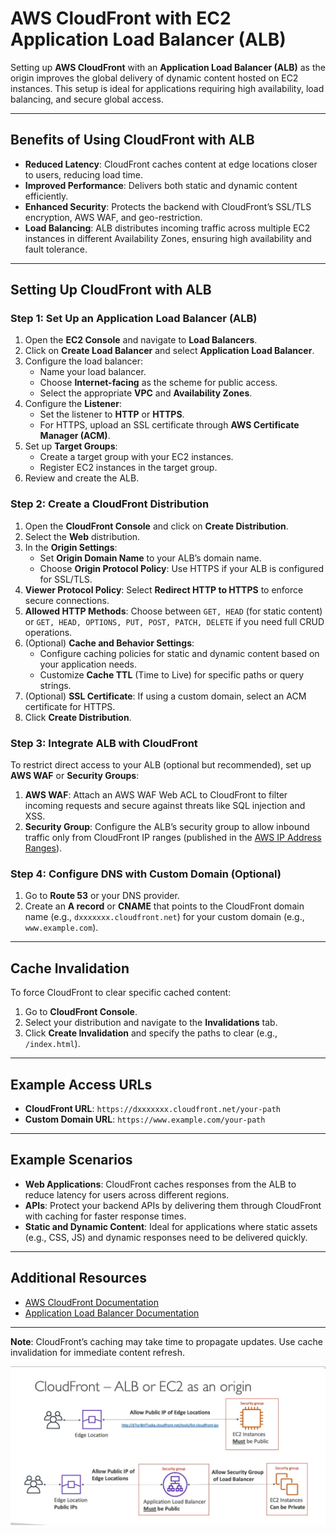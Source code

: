 # AWS CloudFront with EC2 Application Load Balancer (ALB)

Setting up **AWS CloudFront** with an **Application Load Balancer (ALB)** as the origin improves the global delivery of dynamic content hosted on EC2 instances. This setup is ideal for applications requiring high availability, load balancing, and secure global access.

---

## Benefits of Using CloudFront with ALB

- **Reduced Latency**: CloudFront caches content at edge locations closer to users, reducing load time.
- **Improved Performance**: Delivers both static and dynamic content efficiently.
- **Enhanced Security**: Protects the backend with CloudFront’s SSL/TLS encryption, AWS WAF, and geo-restriction.
- **Load Balancing**: ALB distributes incoming traffic across multiple EC2 instances in different Availability Zones, ensuring high availability and fault tolerance.

---

## Setting Up CloudFront with ALB

### Step 1: Set Up an Application Load Balancer (ALB)

1. Open the **EC2 Console** and navigate to **Load Balancers**.
2. Click on **Create Load Balancer** and select **Application Load Balancer**.
3. Configure the load balancer:
   - Name your load balancer.
   - Choose **Internet-facing** as the scheme for public access.
   - Select the appropriate **VPC** and **Availability Zones**.
4. Configure the **Listener**:
   - Set the listener to **HTTP** or **HTTPS**.
   - For HTTPS, upload an SSL certificate through **AWS Certificate Manager (ACM)**.
5. Set up **Target Groups**:
   - Create a target group with your EC2 instances.
   - Register EC2 instances in the target group.
6. Review and create the ALB.

### Step 2: Create a CloudFront Distribution

1. Open the **CloudFront Console** and click on **Create Distribution**.
2. Select the **Web** distribution.
3. In the **Origin Settings**:
   - Set **Origin Domain Name** to your ALB’s domain name.
   - Choose **Origin Protocol Policy**: Use HTTPS if your ALB is configured for SSL/TLS.
4. **Viewer Protocol Policy**: Select **Redirect HTTP to HTTPS** to enforce secure connections.
5. **Allowed HTTP Methods**: Choose between `GET, HEAD` (for static content) or `GET, HEAD, OPTIONS, PUT, POST, PATCH, DELETE` if you need full CRUD operations.
6. (Optional) **Cache and Behavior Settings**:
   - Configure caching policies for static and dynamic content based on your application needs.
   - Customize **Cache TTL** (Time to Live) for specific paths or query strings.
7. (Optional) **SSL Certificate**: If using a custom domain, select an ACM certificate for HTTPS.
8. Click **Create Distribution**.

### Step 3: Integrate ALB with CloudFront

To restrict direct access to your ALB (optional but recommended), set up **AWS WAF** or **Security Groups**:

1. **AWS WAF**: Attach an AWS WAF Web ACL to CloudFront to filter incoming requests and secure against threats like SQL injection and XSS.
2. **Security Group**: Configure the ALB’s security group to allow inbound traffic only from CloudFront IP ranges (published in the [AWS IP Address Ranges](https://docs.aws.amazon.com/general/latest/gr/aws-ip-ranges.html)).

### Step 4: Configure DNS with Custom Domain (Optional)

1. Go to **Route 53** or your DNS provider.
2. Create an **A record** or **CNAME** that points to the CloudFront domain name (e.g., `dxxxxxxx.cloudfront.net`) for your custom domain (e.g., `www.example.com`).

---

## Cache Invalidation

To force CloudFront to clear specific cached content:

1. Go to **CloudFront Console**.
2. Select your distribution and navigate to the **Invalidations** tab.
3. Click **Create Invalidation** and specify the paths to clear (e.g., `/index.html`).

---

## Example Access URLs

- **CloudFront URL**: `https://dxxxxxxx.cloudfront.net/your-path`
- **Custom Domain URL**: `https://www.example.com/your-path`

---

## Example Scenarios

- **Web Applications**: CloudFront caches responses from the ALB to reduce latency for users across different regions.
- **APIs**: Protect your backend APIs by delivering them through CloudFront with caching for faster response times.
- **Static and Dynamic Content**: Ideal for applications where static assets (e.g., CSS, JS) and dynamic responses need to be delivered quickly.

---

## Additional Resources

- [AWS CloudFront Documentation](https://docs.aws.amazon.com/cloudfront/)
- [Application Load Balancer Documentation](https://docs.aws.amazon.com/elasticloadbalancing/latest/application/introduction.html)

---

**Note**: CloudFront’s caching may take time to propagate updates. Use cache invalidation for immediate content refresh.


![alt text](image.png)